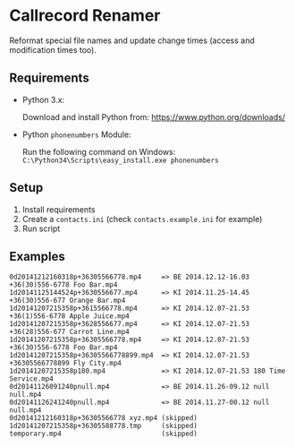 # Callrecord Renamer
Reformat special file names and update change times (access and modification times too).


## Requirements

* Python 3.x:

   Download and install Python from: https://www.python.org/downloads/

* Python ``phonenumbers`` Module:

   Run the following command on Windows: `C:\Python34\Scripts\easy_install.exe phonenumbers`


## Setup

1. Install requirements
2. Create a ``contacts.ini`` (check ``contacts.example.ini`` for example)
3. Run script

## Examples
```
0d20141212160318p+36305566778.mp4     => BE 2014.12.12-16.03 +36(30)556-6778 Foo Bar.mp4
1d20141125144524p+3630556677.mp4      => KI 2014.11.25-14.45 +36(30)556-677 Orange Bar.mp4
1d20141207215358p+3615566778.mp4      => KI 2014.12.07-21.53 +36(1)556-6778 Apple Juice.mp4
1d20141207215358p+3628556677.mp4      => KI 2014.12.07-21.53 +36(28)556-677 Carrot Line.mp4
1d20141207215358p+36305566778.mp4     => KI 2014.12.07-21.53 +36(30)556-6778 Foo Bar.mp4
1d20141207215358p+36305566778899.mp4  => KI 2014.12.07-21.53 +36305566778899 Fly City.mp4
1d20141207215358p180.mp4              => KI 2014.12.07-21.53 180 Time Service.mp4
0d20141126091240pnull.mp4             => BE 2014.11.26-09.12 null null.mp4
0d20141126241240pnull.mp4             => BE 2014.11.27-00.12 null null.mp4
0d20141212160318p+36305566778 xyz.mp4 (skipped)
1d20141207215358p+36305588778.tmp     (skipped)
temporary.mp4                         (skipped)
```
